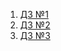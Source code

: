 1. [ДЗ №1](https://github.com/GreenCreator/y_lab_course/pull/1)
2. [ДЗ №2](https://github.com/GreenCreator/y_lab_course/pull/2)
3. [ДЗ №3](https://github.com/GreenCreator/y_lab_course/pull/3)
